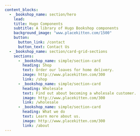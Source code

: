 ```yaml
---
content_blocks:
  - _bookshop_name: section/hero
    lead: 
    title: Hugo Components
    subtitle: A library of Hugo Bookshop components
    background_image: "www.placekitten.com/1500"
    button:
      button_link: /contact
      button_text: Contact Us
  - _bookshop_name: section/card-grid-sections
    sections:
      - _bookshop_name: simple/section-card
        heading: Shop
        text: Order our loaves for home delivery.
        image: http://www.placekitten.com/300
        link: /shop
      - _bookshop_name: simple/section-card
        heading: Wholesale
        text: Find out about becoming a wholesale customer.
        image: http://www.placekitten.com/300
        link: /wholesale
      - _bookshop_name: simple/section-card
        heading: What we do
        text: Learn more about us.
        image: http://www.placekitten.com/300
        link: /about
---
```

